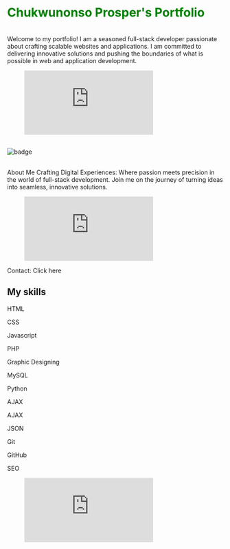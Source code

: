 

<h1 style='color:green'>Chukwunonso Prosper's Portfolio</h1>
<br>
Welcome to my portfolio! I am a seasoned full-stack developer passionate about crafting scalable websites and applications. I am committed to delivering innovative solutions and pushing the boundaries of what is possible in web and application development.

<br>

<figure><embed src="https://wakatime.com/share/@Chukwunonso_Prosper/435ddf49-fafd-47d1-bef4-6c2ebb3b1f7f.svg"></embed></figure>
<br>
<img src="https://wakatime.com/badge/user/23b162b4-693c-4dd5-b625-148ff7d3fcaf.svg" alt="badge">
<br><br>

About Me
Crafting Digital Experiences: Where passion meets precision in the world of full-stack development. Join me on the journey of turning ideas into seamless, innovative solutions.
<br>
<figure><embed src="https://wakatime.com/share/@Chukwunonso_Prosper/d935097e-7005-4c54-bbf2-369f4176741a.svg"></embed></figure>
Contact: Click here

<h2>My skills</h2>
<p>HTML</p>
<p>CSS</p>
<p>Javascript</p>
<p>PHP</p>
<p>Graphic Designing</p>
<p>MySQL</p>
<p>Python</p>
<p>AJAX</p>
<p>AJAX</p>
<p>JSON</p>
<p>Git</p>
<p>GitHub</p>
<p>SEO</p>
<figure><embed src="https://wakatime.com/share/@Chukwunonso_Prosper/0ba361fb-3bd7-4781-a444-ae57fd6cdcd3.svg"></embed></figure>
